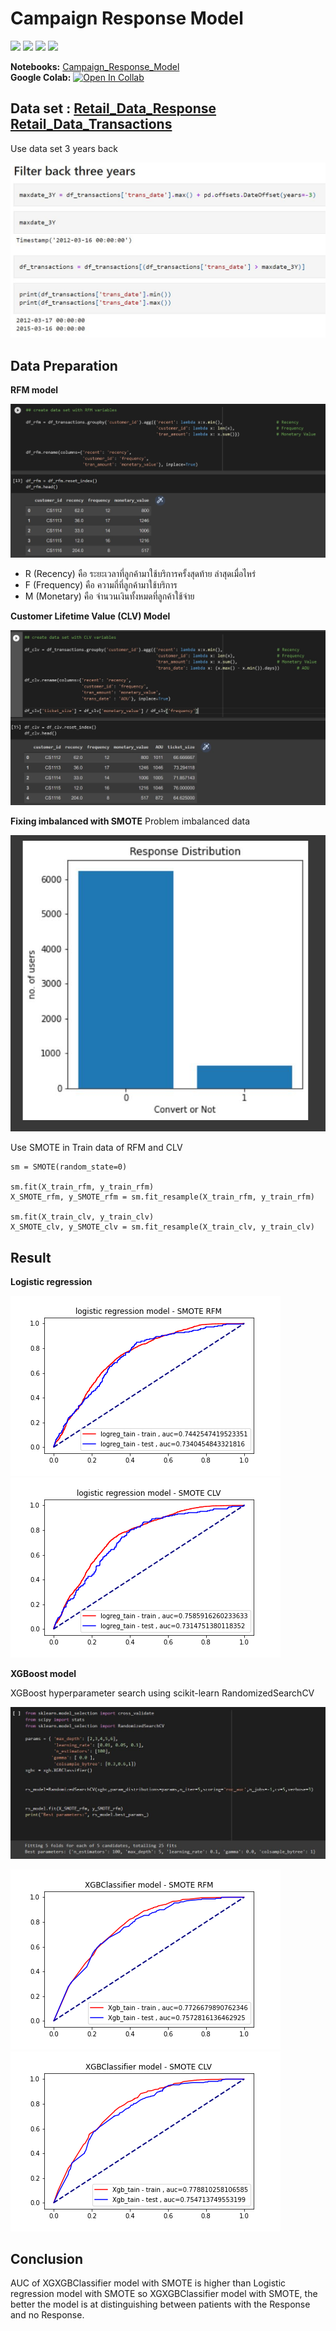 # Campaign Response Model
[![](https://img.shields.io/badge/-Python-blue)](#) [![](https://img.shields.io/badge/-XGBoot-blue)](#) [![](https://img.shields.io/badge/-SMOTE-blue)](#) [![](https://img.shields.io/badge/-RandomizedSearchCV-blue)](#)

**Notebooks:** [Campaign_Response_Model](./Campaign_Response_Model.ipynb)  
**Google Colab:** [![Open In Collab](https://colab.research.google.com/assets/colab-badge.svg)](https://github.com/TSupattra/BADS7105_CRM/blob/main/04_Campaign%20Response%20Model/Campaign_Response_Model.ipynb)  

## Data set : [Retail_Data_Response](./Retail_Data_Response.csv) [Retail_Data_Transactions](./Retail_Data_Transactions.csv) 


Use data set 3 years back

![CampaignRM_01](./CampaignRM_01.JPG)


## Data Preparation

**RFM model**

![CampaignRM_02](./CampaignRM_02.JPG)

- R (Recency) คือ ระยะเวลาที่ลูกค้ามาใช้บริการครั้งสุดท้าย ล่าสุดเมื่อไหร่
- F (Frequency) คือ ความถี่ที่ลูกค้ามาใช้บริการ
- M (Monetary) คือ จำนวนเงินทั้งหมดที่ลูกค้าใช้จ่าย


**Customer Lifetime Value (CLV) Model**

![CampaignRM_03](./CampaignRM_03.JPG)


**Fixing imbalanced with SMOTE**
Problem imbalanced data

![CampaignRM_04](./CampaignRM_04.JPG)

Use SMOTE in Train data of RFM and CLV

    sm = SMOTE(random_state=0)

    sm.fit(X_train_rfm, y_train_rfm)
    X_SMOTE_rfm, y_SMOTE_rfm = sm.fit_resample(X_train_rfm, y_train_rfm)

    sm.fit(X_train_clv, y_train_clv)
    X_SMOTE_clv, y_SMOTE_clv = sm.fit_resample(X_train_clv, y_train_clv)


## Result
**Logistic regression**

![logistic_regression_model_SMOTE_RFM](./logistic_regression_model_SMOTE_RFM.png) ![logistic_regression_model_SMOTE_CLV](./logistic_regression_model_SMOTE_CLV.png)


**XGBoost model**

XGBoost hyperparameter search using scikit-learn RandomizedSearchCV

![CampaignRM_05](./CampaignRM_05.JPG) 

![XGBClassifier_SMOTE_RFM](./XGBClassifier_SMOTE_RFM.png) ![XGBClassifier_SMOTE_CLV](./XGBClassifier_SMOTE_CLV.png)



## Conclusion

AUC of XGXGBClassifier model with SMOTE is higher than Logistic regression model with SMOTE so   XGXGBClassifier model with SMOTE, the better the model is at distinguishing between patients with the Response and no Response.






